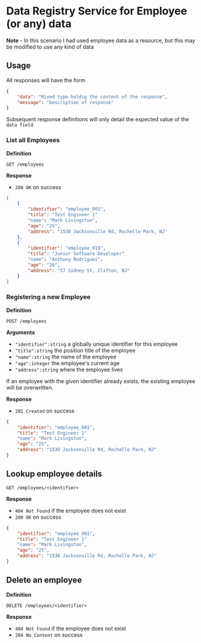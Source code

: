 # Data Registry Service for Employee (or any) data

**Note** - In this scenario I had used employee data as a resource, but this may be modified to use any kind of data

## Usage

All responses will have the form 

```json
{
	"data": "Mixed type holdig the content of the response",
	"message": "Description of response"
}
```

Subsequent response definitions will only detail the expected value of the `data field`

### List all Employees

**Definition**

`GET /employees`

**Response**

- `200 OK` on success

```json
[
	{
		"identifier": "employee_001",
		"title": "Test Engineer 1"
		"name": "Mark Livingston",
		"age": "25",
		"address": "1538 Jacksonville Rd, Rochelle Park, NJ"
	},
	{
		"identifier": "employee_019",
		"title": "Junior Software Developer"
		"name": "Anthony Rodriguez",
		"age": "26",
		"address": "57 Sidney St, Clifton, NJ"
	}
]
```

### Registering a new Employee

**Definition**

`POST /employees`

**Arguments**

- `"identifier":string` a globally unique identifier for this employee
- `"title":string` the position title of the employee
- `"name":string` the name of the employee
- `"age":integer` the employee's current age
- `"address":string` where the employee lives

If an employee with the given identifier already exists, the existing employee will be overwritten.

**Response**

- `201 Created` on success

```json
{
	"identifier": "employee_001",
	"title": "Test Engineer 1"
	"name": "Mark Livingston",
	"age": "25",
	"address": "1538 Jacksonville Rd, Rochelle Park, NJ"
}
```

## Lookup employee details

`GET /employees/<identifier>`

**Response**

- `404 Not Found` if the employee does not exist
- `200 OK` on success

```json
{
	"identifier": "employee_001",
	"title": "Test Engineer 1"
	"name": "Mark Livingston",
	"age": "25",
	"address": "1538 Jacksonville Rd, Rochelle Park, NJ"
}
```

## Delete an employee

**Definition**

`DELETE /employees/<identifier>`

**Response**

- `404 Not Found` if the employee does not exist
- `204 No Content` on success